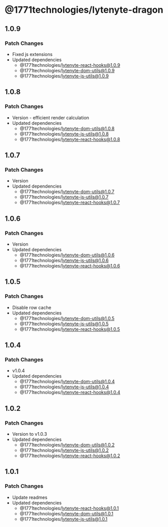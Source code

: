 # @1771technologies/lytenyte-dragon

## 1.0.9

### Patch Changes

- Fixed js extensions
- Updated dependencies
  - @1771technologies/lytenyte-react-hooks@1.0.9
  - @1771technologies/lytenyte-dom-utils@1.0.9
  - @1771technologies/lytenyte-js-utils@1.0.9

## 1.0.8

### Patch Changes

- Version - efficient render calculation
- Updated dependencies
  - @1771technologies/lytenyte-dom-utils@1.0.8
  - @1771technologies/lytenyte-js-utils@1.0.8
  - @1771technologies/lytenyte-react-hooks@1.0.8

## 1.0.7

### Patch Changes

- Version
- Updated dependencies
  - @1771technologies/lytenyte-dom-utils@1.0.7
  - @1771technologies/lytenyte-js-utils@1.0.7
  - @1771technologies/lytenyte-react-hooks@1.0.7

## 1.0.6

### Patch Changes

- Version
- Updated dependencies
  - @1771technologies/lytenyte-dom-utils@1.0.6
  - @1771technologies/lytenyte-js-utils@1.0.6
  - @1771technologies/lytenyte-react-hooks@1.0.6

## 1.0.5

### Patch Changes

- Disable row cache
- Updated dependencies
  - @1771technologies/lytenyte-dom-utils@1.0.5
  - @1771technologies/lytenyte-js-utils@1.0.5
  - @1771technologies/lytenyte-react-hooks@1.0.5

## 1.0.4

### Patch Changes

- v1.0.4
- Updated dependencies
  - @1771technologies/lytenyte-dom-utils@1.0.4
  - @1771technologies/lytenyte-js-utils@1.0.4
  - @1771technologies/lytenyte-react-hooks@1.0.4

## 1.0.2

### Patch Changes

- Version to v1.0.3
- Updated dependencies
  - @1771technologies/lytenyte-dom-utils@1.0.2
  - @1771technologies/lytenyte-js-utils@1.0.2
  - @1771technologies/lytenyte-react-hooks@1.0.2

## 1.0.1

### Patch Changes

- Update readmes
- Updated dependencies
  - @1771technologies/lytenyte-react-hooks@1.0.1
  - @1771technologies/lytenyte-dom-utils@1.0.1
  - @1771technologies/lytenyte-js-utils@1.0.1
